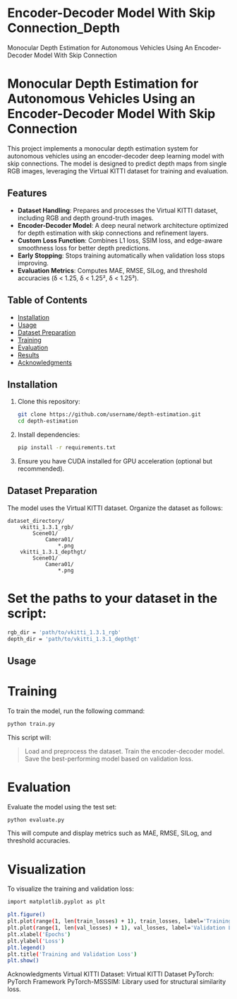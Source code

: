 # Encoder-Decoder Model With Skip Connection_Depth
Monocular Depth Estimation for Autonomous Vehicles Using An Encoder-Decoder Model With Skip Connection

# Monocular Depth Estimation for Autonomous Vehicles Using an Encoder-Decoder Model With Skip Connection

This project implements a monocular depth estimation system for autonomous vehicles using an encoder-decoder deep learning model with skip connections. The model is designed to predict depth maps from single RGB images, leveraging the Virtual KITTI dataset for training and evaluation.

## Features

- **Dataset Handling**: Prepares and processes the Virtual KITTI dataset, including RGB and depth ground-truth images.
- **Encoder-Decoder Model**: A deep neural network architecture optimized for depth estimation with skip connections and refinement layers.
- **Custom Loss Function**: Combines L1 loss, SSIM loss, and edge-aware smoothness loss for better depth predictions.
- **Early Stopping**: Stops training automatically when validation loss stops improving.
- **Evaluation Metrics**: Computes MAE, RMSE, SILog, and threshold accuracies (δ < 1.25, δ < 1.25², δ < 1.25³).

## Table of Contents

- [Installation](#installation)
- [Usage](#usage)
- [Dataset Preparation](#dataset-preparation)
- [Training](#training)
- [Evaluation](#evaluation)
- [Results](#results)
- [Acknowledgments](#acknowledgments)

## Installation

1. Clone this repository:
    ```bash
    git clone https://github.com/username/depth-estimation.git
    cd depth-estimation
    ```

2. Install dependencies:
    ```bash
    pip install -r requirements.txt
    ```

3. Ensure you have CUDA installed for GPU acceleration (optional but recommended).

## Dataset Preparation

The model uses the Virtual KITTI dataset. Organize the dataset as follows:
```plaintext
dataset_directory/
    vkitti_1.3.1_rgb/
        Scene01/
            Camera01/
                *.png
    vkitti_1.3.1_depthgt/
        Scene01/
            Camera01/
                *.png
```

# Set the paths to your dataset in the script:
```bash
rgb_dir = 'path/to/vkitti_1.3.1_rgb'
depth_dir = 'path/to/vkitti_1.3.1_depthgt'
```

## Usage

# Training
To train the model, run the following command:

```bash
python train.py
```

This script will:

> Load and preprocess the dataset.
> Train the encoder-decoder model.
> Save the best-performing model based on validation loss.

# Evaluation
Evaluate the model using the test set:

```bash
python evaluate.py
```

This will compute and display metrics such as MAE, RMSE, SILog, and threshold accuracies.

# Visualization
To visualize the training and validation loss:

```bash
import matplotlib.pyplot as plt

plt.figure()
plt.plot(range(1, len(train_losses) + 1), train_losses, label='Training Loss')
plt.plot(range(1, len(val_losses) + 1), val_losses, label='Validation Loss')
plt.xlabel('Epochs')
plt.ylabel('Loss')
plt.legend()
plt.title('Training and Validation Loss')
plt.show()
```

Acknowledgments
Virtual KITTI Dataset: Virtual KITTI Dataset
PyTorch: PyTorch Framework
PyTorch-MSSSIM: Library used for structural similarity loss.
